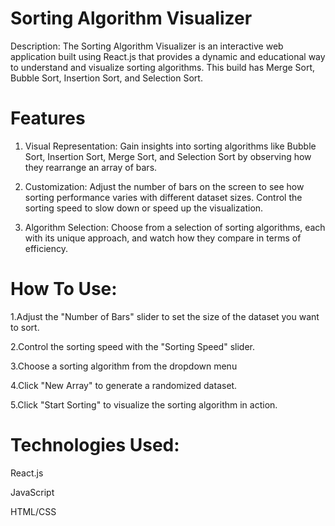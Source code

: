# Sorting Algorithm Visualizer
Description:
The Sorting Algorithm Visualizer is an interactive web application built using React.js that provides a dynamic and educational way to understand and visualize sorting algorithms. This build has Merge Sort, Bubble Sort, Insertion Sort, and Selection Sort.

# Features
1. Visual Representation: Gain insights into sorting algorithms like Bubble Sort, Insertion Sort, Merge Sort, and Selection Sort by observing how they rearrange an array of bars.

2. Customization: Adjust the number of bars on the screen to see how sorting performance varies with different dataset sizes. Control the sorting speed to slow down or speed up the visualization.

3. Algorithm Selection: Choose from a selection of sorting algorithms, each with its unique approach, and watch how they compare in terms of efficiency.

# How To Use:
1.Adjust the "Number of Bars" slider to set the size of the dataset you want to sort.

2.Control the sorting speed with the "Sorting Speed" slider.

3.Choose a sorting algorithm from the dropdown menu

4.Click "New Array" to generate a randomized dataset.

5.Click "Start Sorting" to visualize the sorting algorithm in action.

# Technologies Used:
React.js

JavaScript

HTML/CSS

